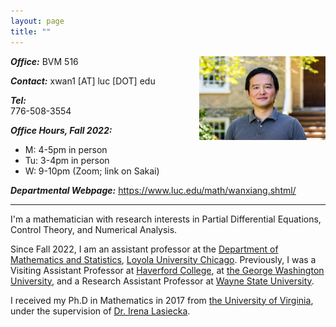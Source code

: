 ```yaml
---
layout: page
title: ""
---
```



<img style="float: right; margin:2% 0%; margin-top: 0" src="/pic/XWan_HC.jpeg" alt = "Xiang Wan Profile" width = "40%">


**_Office:_**
BVM 516 

**_Contact:_**
xwan1 [AT] luc [DOT] edu 

**_Tel:_**	
776-508-3554 

**_Office Hours, Fall 2022:_**
- M: 4-5pm in person
- Tu: 3-4pm in person
- W: 9-10pm (Zoom; link on Sakai)

**_Departmental Webpage:_**
[<u>https://www.luc.edu/math/wanxiang.shtml/</u>](https://www.luc.edu/)



***


I'm a mathematician with research interests in Partial Differential Equations, Control Theory, and Numerical Analysis. 

Since Fall 2022, I am an assistant professor at the [Department of Mathematics and Statistics](https://www.luc.edu/math/index.shtml), [Loyola University Chicago](https://www.luc.edu/). 
Previously, I was a Visiting Assistant Professor at [Haverford College](https://www.haverford.edu/mathematics-and-statistics), at [the George Washington University](https://math.columbian.gwu.edu/), and a Research Assistant Professor at [Wayne State University](https://clas.wayne.edu/math).

I received my Ph.D in Mathematics in 2017 from [the University of Virginia](https://math.virginia.edu/), under the supervision of [Dr. Irena Lasiecka](https://math.virginia.edu/people/il2v/).
